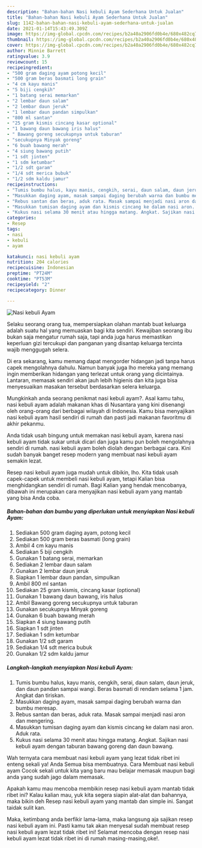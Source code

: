 ```yaml
---
description: "Bahan-bahan Nasi kebuli Ayam Sederhana Untuk Jualan"
title: "Bahan-bahan Nasi kebuli Ayam Sederhana Untuk Jualan"
slug: 1142-bahan-bahan-nasi-kebuli-ayam-sederhana-untuk-jualan
date: 2021-01-14T15:43:49.309Z
image: https://img-global.cpcdn.com/recipes/b2a40a2906fd0b4e/680x482cq70/nasi-kebuli-ayam-foto-resep-utama.jpg
thumbnail: https://img-global.cpcdn.com/recipes/b2a40a2906fd0b4e/680x482cq70/nasi-kebuli-ayam-foto-resep-utama.jpg
cover: https://img-global.cpcdn.com/recipes/b2a40a2906fd0b4e/680x482cq70/nasi-kebuli-ayam-foto-resep-utama.jpg
author: Minnie Barrett
ratingvalue: 3.9
reviewcount: 15
recipeingredient:
- "500 gram daging ayam potong kecil"
- "500 gram beras basmati long grain"
- "4 cm kayu manis"
- "5 biji cengkih"
- "1 batang serai memarkan"
- "2 lembar daun salam"
- "2 lembar daun jeruk"
- "1 lembar daun pandan simpulkan"
- "800 ml santan"
- "25 gram kismis cincang kasar optional"
- "1 bawang daun bawang iris halus"
- " Bawang goreng secukupnya untuk taburan"
- "secukupnya Minyak goreng"
- "6 buah bawang merah"
- "4 siung bawang putih"
- "1 sdt jinten"
- "1 sdm ketumbar"
- "1/2 sdt garam"
- "1/4 sdt merica bubuk"
- "1/2 sdm kaldu jamur"
recipeinstructions:
- "Tumis bumbu halus, kayu manis, cengkih, serai, daun salam, daun jeruk, dan daun pandan sampai wangi. Beras basmati di rendam selama 1 jam. Angkat dan tiriskan."
- "Masukkan daging ayam, masak sampai daging berubah warna dan bumbu meresap."
- "Rebus santan dan beras, aduk rata. Masak sampai menjadi nasi aron dan mengering."
- "Masukkan tumisan daging ayam dan kismis cincang ke dalam nasi aron. Aduk rata."
- "Kukus nasi selama 30 menit atau hingga matang. Angkat. Sajikan nasi kebuli ayam dengan taburan bawang goreng dan daun bawang."
categories:
- Resep
tags:
- nasi
- kebuli
- ayam

katakunci: nasi kebuli ayam 
nutrition: 204 calories
recipecuisine: Indonesian
preptime: "PT24M"
cooktime: "PT53M"
recipeyield: "2"
recipecategory: Dinner

---
```



![Nasi kebuli Ayam](https://img-global.cpcdn.com/recipes/b2a40a2906fd0b4e/680x482cq70/nasi-kebuli-ayam-foto-resep-utama.jpg)

Selaku seorang orang tua, mempersiapkan olahan mantab buat keluarga adalah suatu hal yang memuaskan bagi kita sendiri. Kewajiban seorang ibu bukan saja mengatur rumah saja, tapi anda juga harus memastikan keperluan gizi tercukupi dan panganan yang disantap keluarga tercinta wajib menggugah selera.

Di era  sekarang, kamu memang dapat mengorder hidangan jadi tanpa harus capek mengolahnya dahulu. Namun banyak juga lho mereka yang memang ingin memberikan hidangan yang terlezat untuk orang yang dicintainya. Lantaran, memasak sendiri akan jauh lebih higienis dan kita juga bisa menyesuaikan masakan tersebut berdasarkan selera keluarga. 



Mungkinkah anda seorang penikmat nasi kebuli ayam?. Asal kamu tahu, nasi kebuli ayam adalah makanan khas di Nusantara yang kini disenangi oleh orang-orang dari berbagai wilayah di Indonesia. Kamu bisa menyajikan nasi kebuli ayam hasil sendiri di rumah dan pasti jadi makanan favoritmu di akhir pekanmu.

Anda tidak usah bingung untuk memakan nasi kebuli ayam, karena nasi kebuli ayam tidak sukar untuk dicari dan juga kamu pun boleh mengolahnya sendiri di rumah. nasi kebuli ayam boleh diolah dengan berbagai cara. Kini sudah banyak banget resep modern yang membuat nasi kebuli ayam semakin lezat.

Resep nasi kebuli ayam juga mudah untuk dibikin, lho. Kita tidak usah capek-capek untuk membeli nasi kebuli ayam, tetapi Kalian bisa menghidangkan sendiri di rumah. Bagi Kalian yang hendak mencobanya, dibawah ini merupakan cara menyajikan nasi kebuli ayam yang mantab yang bisa Anda coba.

<!--inarticleads1-->

##### Bahan-bahan dan bumbu yang diperlukan untuk menyiapkan Nasi kebuli Ayam:

1. Sediakan 500 gram daging ayam, potong kecil
1. Sediakan 500 gram beras basmati (long grain)
1. Ambil 4 cm kayu manis
1. Sediakan 5 biji cengkih
1. Gunakan 1 batang serai, memarkan
1. Sediakan 2 lembar daun salam
1. Gunakan 2 lembar daun jeruk
1. Siapkan 1 lembar daun pandan, simpulkan
1. Ambil 800 ml santan
1. Sediakan 25 gram kismis, cincang kasar (optional)
1. Gunakan 1 bawang daun bawang, iris halus
1. Ambil  Bawang goreng secukupnya untuk taburan
1. Gunakan secukupnya Minyak goreng
1. Gunakan 6 buah bawang merah
1. Siapkan 4 siung bawang putih
1. Siapkan 1 sdt jinten
1. Sediakan 1 sdm ketumbar
1. Gunakan 1/2 sdt garam
1. Sediakan 1/4 sdt merica bubuk
1. Gunakan 1/2 sdm kaldu jamur




<!--inarticleads2-->

##### Langkah-langkah menyiapkan Nasi kebuli Ayam:

1. Tumis bumbu halus, kayu manis, cengkih, serai, daun salam, daun jeruk, dan daun pandan sampai wangi. Beras basmati di rendam selama 1 jam. Angkat dan tiriskan.
1. Masukkan daging ayam, masak sampai daging berubah warna dan bumbu meresap.
1. Rebus santan dan beras, aduk rata. Masak sampai menjadi nasi aron dan mengering.
1. Masukkan tumisan daging ayam dan kismis cincang ke dalam nasi aron. Aduk rata.
1. Kukus nasi selama 30 menit atau hingga matang. Angkat. Sajikan nasi kebuli ayam dengan taburan bawang goreng dan daun bawang.




Wah ternyata cara membuat nasi kebuli ayam yang lezat tidak ribet ini enteng sekali ya! Anda Semua bisa membuatnya. Cara Membuat nasi kebuli ayam Cocok sekali untuk kita yang baru mau belajar memasak maupun bagi anda yang sudah jago dalam memasak.

Apakah kamu mau mencoba membikin resep nasi kebuli ayam mantab tidak ribet ini? Kalau kalian mau, yuk kita segera siapin alat-alat dan bahannya, maka bikin deh Resep nasi kebuli ayam yang mantab dan simple ini. Sangat taidak sulit kan. 

Maka, ketimbang anda berfikir lama-lama, maka langsung aja sajikan resep nasi kebuli ayam ini. Pasti kamu tak akan menyesal sudah membuat resep nasi kebuli ayam lezat tidak ribet ini! Selamat mencoba dengan resep nasi kebuli ayam lezat tidak ribet ini di rumah masing-masing,oke!.

